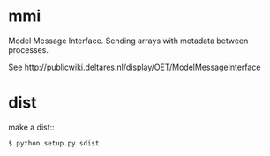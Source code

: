 mmi
==========

Model Message Interface. Sending arrays with metadata between processes.

See
http://publicwiki.deltares.nl/display/OET/ModelMessageInterface


dist
====

make a dist::

    $ python setup.py sdist
